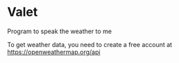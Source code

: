# Valet
Program to speak the weather to me

To get weather data, you need to create a free account at https://openweathermap.org/api
